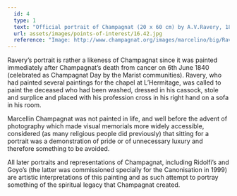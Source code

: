 ```yaml
---
  id: 4
  type: 1
  text: "Official portrait of Champagnat (20 x 60 cm) by A.V.Ravery, 1840.  The portrait hangs in the Superior’s Chapel at the General House in Rome."
  url: assets/images/points-of-interest/16.42.jpg
  reference: "Image: http://www.champagnat.org/images/marcelino/big/Ravery1840.jpg"
---
```

Ravery’s portrait is rather a likeness of Champagnat since it was painted immediately after Champagnat’s death from cancer on 6th June 1840 (celebrated as Champagnat Day by the Marist communities). Ravery, who had painted several paintings for the chapel at L’Hermitage, was called to paint the deceased who had been washed, dressed in his cassock, stole and surplice and placed with his profession cross in his right hand on a sofa in his room.

Marcellin Champagnat was not painted in life, and well before the advent of photography which made visual memorials more widely accessible, considered (as many religious people did previously) that sitting for a portrait was a demonstration of pride or of unnecessary luxury and therefore something to be avoided.

All later portraits and representations of Champagnat, including Ridolfi’s and Goyo’s (the latter was commissioned specially for the Canonisation in 1999) are artistic interpretations of this painting and as such attempt to portray something of the spiritual legacy that Champagnat created.
        